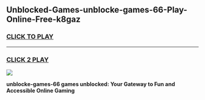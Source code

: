 
## Unblocked-Games-unblocke-games-66-Play-Online-Free-k8gaz
<h3>
<a href="https://premium76.site?title=unblocke-games-66&ref=26A">CLICK TO PLAY</a></h3>
<hr>

<h3>
<a href="https://premium76.site?title=unblocke-games-66&ref=26A">CLICK 2 PLAY</a>
  
</h3>

<a href="https://premium76.site?title=unblocke-games-66&ref=26A"><img src="https://clearcache.store/games.png"></a>


**unblocke-games-66 games unblocked: Your Gateway to Fun and Accessible Online Gaming**
